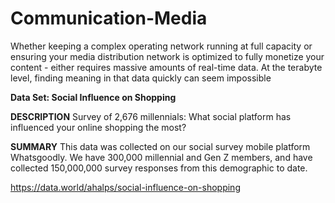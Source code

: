 # Communication-Media
Whether keeping a complex operating network running at full capacity or ensuring your media distribution network is optimized to fully monetize your content - either requires massive amounts of real-time data. At the terabyte level, finding meaning in that data quickly can seem impossible

**Data Set: Social Influence on Shopping**

**DESCRIPTION**
Survey of 2,676 millennials: What social platform has influenced your online shopping the most?

**SUMMARY**
This data was collected on our social survey mobile platform Whatsgoodly. We have 300,000 millennial and Gen Z members, and have collected 150,000,000 survey responses from this demographic to date.

https://data.world/ahalps/social-influence-on-shopping
